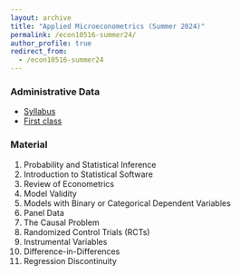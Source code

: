 ```yaml
---
layout: archive
title: "Applied Microeconometrics (Summer 2024)"
permalink: /econ10516-summer24/
author_profile: true
redirect_from:
  - /econ10516-summer24
---
```



### Administrative Data
  - [Syllabus](https://ErickFMolina.github.io/files/ECON10516_S24_syllabus.pdf)
  - [First class](https://ErickFMolina.github.io/files/00_first_class.pdf)

### Material

  1. Probability and Statistical Inference
  2. Introduction to Statistical Software
  3. Review of Econometrics
  5. Model Validity
  7. Models with Binary or Categorical Dependent Variables
  8. Panel Data
  9. The Causal Problem
  10. Randomized Control Trials (RCTs)
  11. Instrumental Variables
  12. Difference-in-Differences
  13. Regression Discontinuity


